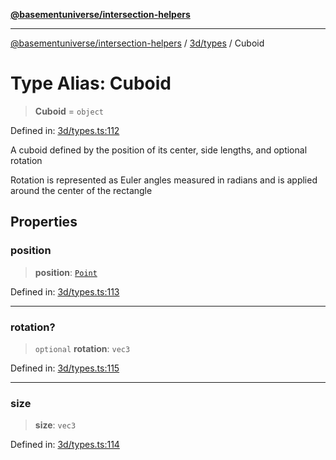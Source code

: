 [**@basementuniverse/intersection-helpers**](../../../README.md)

***

[@basementuniverse/intersection-helpers](../../../README.md) / [3d/types](../README.md) / Cuboid

# Type Alias: Cuboid

> **Cuboid** = `object`

Defined in: [3d/types.ts:112](https://github.com/basementuniverse/intersection-helpers/blob/f22d1cffe16ecb68b4b29b8331edc08e3635d16c/src/3d/types.ts#L112)

A cuboid defined by the position of its center, side lengths, and
optional rotation

Rotation is represented as Euler angles measured in radians and is applied
around the center of the rectangle

## Properties

### position

> **position**: [`Point`](Point.md)

Defined in: [3d/types.ts:113](https://github.com/basementuniverse/intersection-helpers/blob/f22d1cffe16ecb68b4b29b8331edc08e3635d16c/src/3d/types.ts#L113)

***

### rotation?

> `optional` **rotation**: `vec3`

Defined in: [3d/types.ts:115](https://github.com/basementuniverse/intersection-helpers/blob/f22d1cffe16ecb68b4b29b8331edc08e3635d16c/src/3d/types.ts#L115)

***

### size

> **size**: `vec3`

Defined in: [3d/types.ts:114](https://github.com/basementuniverse/intersection-helpers/blob/f22d1cffe16ecb68b4b29b8331edc08e3635d16c/src/3d/types.ts#L114)
